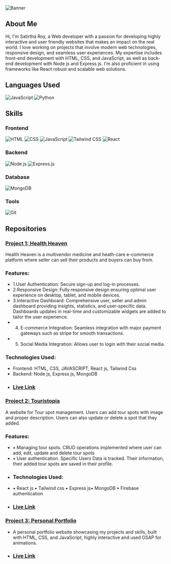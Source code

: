 ![Banner](https://media.licdn.com/dms/image/D4D16AQF5cytiLoFGmg/profile-displaybackgroundimage-shrink_350_1400/0/1714589343576?e=1725494400&v=beta&t=Nz9AN5Nj2Q8YpxYgjQLxHMBRMyrsjo8JLLXTwRDYdcw)

## About Me

Hi, I'm Satirtha Roy, a Web developer with a passion for developing highly interactive and user friendly websites that makes an impact on the real world. I love working on projects that involve modern web technologies, responsive design, and seamless user experiences. My expertise includes front-end development with HTML, CSS, and JavaScript, as well as back-end development with Node js and Express js. I'm also proficient in using frameworks like React robust and scalable web solutions.

## Languages Used
![JavaScript](https://img.shields.io/badge/JavaScript-F7DF1E?style=for-the-badge&logo=javascript&logoColor=black)
![Python](https://img.shields.io/badge/Python-3776AB?style=for-the-badge&logo=python&logoColor=white)

## Skills

### Frontend
![HTML](https://img.shields.io/badge/HTML-E34F26?style=for-the-badge&logo=html5&logoColor=white)
![CSS](https://img.shields.io/badge/CSS-1572B6?style=for-the-badge&logo=css3&logoColor=white)
![JavaScript](https://img.shields.io/badge/JavaScript-F7DF1E?style=for-the-badge&logo=javascript&logoColor=black)
![Tailwind CSS](https://img.shields.io/badge/Tailwind_CSS-38B2AC?style=for-the-badge&logo=tailwind-css&logoColor=white)
![React](https://img.shields.io/badge/React-61DAFB?style=for-the-badge&logo=react&logoColor=black)

### Backend
![Node.js](https://img.shields.io/badge/Node.js-339933?style=for-the-badge&logo=nodedotjs&logoColor=white)
![Express.js](https://img.shields.io/badge/Express.js-000000?style=for-the-badge&logo=express&logoColor=white)

### Database
![MongoDB](https://img.shields.io/badge/MongoDB-47A248?style=for-the-badge&logo=mongodb&logoColor=white)

### Tools
![Git](https://img.shields.io/badge/Git-F05032?style=for-the-badge&logo=git&logoColor=white)





## Repositories

### [Project 1: Health Heaven](https://github.com/SatirthaRoy/healthHeaven)
Health Heaven is a multivendor medicine and heath-care e-commerce platform where seller can sell their products and buyers can buy from.
### Features:
- 1.User Authentication: Secure sign-up and log-in processes.
- 2.Responsive Design: Fully responsive design ensuring optimal user experience on desktop, tablet, and mobile devices.
- 3.Interactive Dashboard: Comprehensive user, seller and admin dashboard providing insights, statistics, and user-specific data. Dashboards updates in real-time and customizable widgets are added to tailor the user experience.
- 4. E-commerce Integration: Seamless integration with major payment gateways such as stripe for smooth transactions.
- 5. Social Media Integration: Allows user to login with their social media.

### Technologies Used:
- Frontend: HTML, CSS, JAVASCRIPT, React js, Tailwind Css
- Backend: Node js, Express js, MongoDB
- ### [Live Link](https://health-heaven.web.app/)

### [Project 2: Touristopia](https://github.com/SatirthaRoy/touristopia-public)
A website for Tour spot management. Users can add tour spots with image and
proper description. Users can also update or delete a spot that they added.
### Features:
- ▪ Managing tour spots. CRUD operations implemented where user can add, edit,
update and delete tour spots
- ▪ User authentication. Specific Users Data is tracked. Their information, their added
tour spots are saved in their profile.
- ### Technologies Used:
- ▪ React js ▪ Tailwind css ▪ Express js▪ MongoDB ▪ Firebase authentication
- ### [Live Link](https://touristopia-781cc.web.app/)

### [Project 3: Personal Portfolio](https://github.com/SatirthaRoy/MyPortfolio)
- A personal portfolio website showcasing my projects and skills, built with HTML, CSS, and JavaScript, highly interactive and used GSAP for animations.
- ### [Live Link](https://satirtha-roy.netlify.app/)



